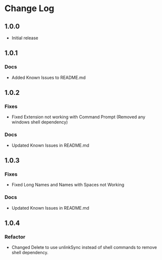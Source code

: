# Change Log

## 1.0.0
- Initial release

## 1.0.1
### Docs
- Added Known Issues to README.md

## 1.0.2
### Fixes
- Fixed Extension not working with Command Prompt (Removed any windows shell dependency)
### Docs
- Updated Known Issues in README.md

## 1.0.3
### Fixes
- Fixed Long Names and Names with Spaces not Working
### Docs
- Updated Known Issues in README.md

## 1.0.4
### Refactor
- Changed Delete to use unlinkSync instead of shell commands to remove shell dependency.